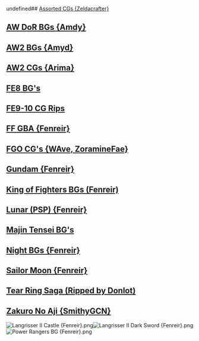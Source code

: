 undefined## [Assorted CGs {Zeldacrafter}](Assorted%20CGs%20%7BZeldacrafter%7D)

## [AW DoR BGs {Amdy}](AW%20DoR%20BGs%20%7BAmdy%7D)

## [AW2 BGs {Amyd}](AW2%20BGs%20%7BAmyd%7D)

## [AW2 CGs {Arima}](AW2%20CGs%20%7BArima%7D)

## [FE8 BG's](FE8%20BG's)

## [FE9-10 CG Rips](FE9-10%20CG%20Rips)

## [FF GBA {Fenreir}](FF%20GBA%20%7BFenreir%7D)

## [FGO CG's {WAve, ZoramineFae}](FGO%20CG's%20%7BWAve,%20ZoramineFae%7D)

## [Gundam {Fenreir}](Gundam%20%7BFenreir%7D)

## [King of Fighters BGs (Fenreir)](King%20of%20Fighters%20BGs%20(Fenreir))

## [Lunar (PSP) {Fenreir}](Lunar%20(PSP)%20%7BFenreir%7D)

## [Majin Tensei BG's](Majin%20Tensei%20BG's)

## [Night BGs {Fenreir}](Night%20BGs%20%7BFenreir%7D)

## [Sailor Moon {Fenreir}](Sailor%20Moon%20%7BFenreir%7D)

## [Tear Ring Saga (Ripped by Donlot)](Tear%20Ring%20Saga%20(Ripped%20by%20Donlot))

## [Zakuro No Aji {SmithyGCN}](Zakuro%20No%20Aji%20%7BSmithyGCN%7D)

![Langrisser II Castle {Fenreir}.png](https://raw.githubusercontent.com/Klokinator/FE-Repo/main/BGs,%20Interface%20Elements/Background%20CGs/Langrisser%20II%20Castle%20%7BFenreir%7D.png "Langrisser II Castle {Fenreir}.png")![Langrisser II Dark Sword {Fenreir}.png](https://raw.githubusercontent.com/Klokinator/FE-Repo/main/BGs,%20Interface%20Elements/Background%20CGs/Langrisser%20II%20Dark%20Sword%20%7BFenreir%7D.png "Langrisser II Dark Sword {Fenreir}.png")![Power Rangers BG {Fenreir}.png](https://raw.githubusercontent.com/Klokinator/FE-Repo/main/BGs,%20Interface%20Elements/Background%20CGs/Power%20Rangers%20BG%20%7BFenreir%7D.png "Power Rangers BG {Fenreir}.png")